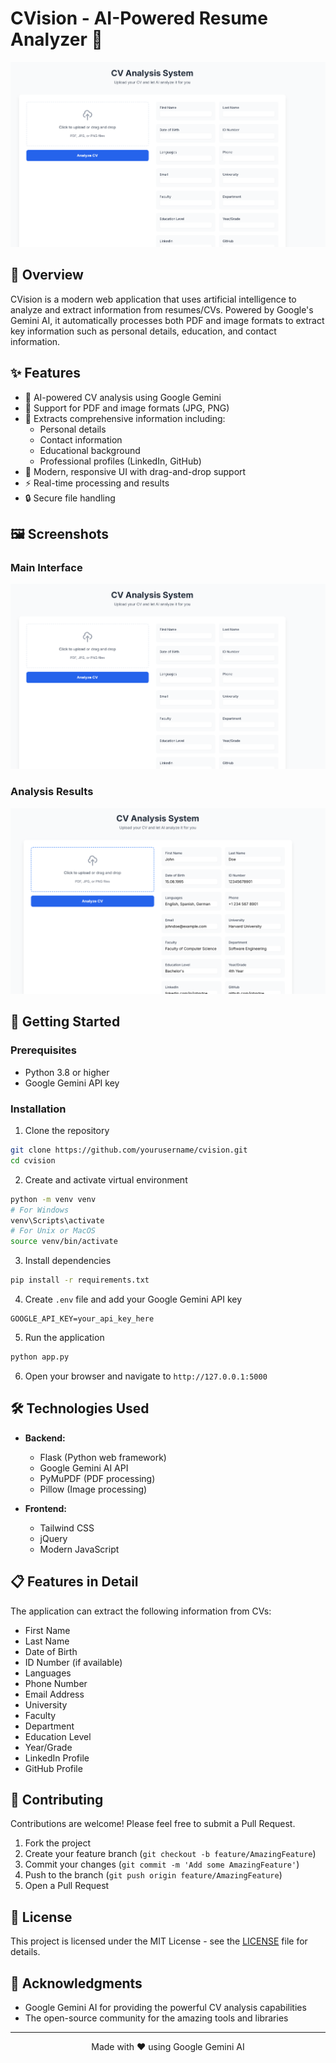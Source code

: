 # CVision - AI-Powered Resume Analyzer 🚀

![CVision Banner](images/image_1.png)

## 🌟 Overview

CVision is a modern web application that uses artificial intelligence to analyze and extract information from resumes/CVs. Powered by Google's Gemini AI, it automatically processes both PDF and image formats to extract key information such as personal details, education, and contact information.

## ✨ Features

- 🤖 AI-powered CV analysis using Google Gemini
- 📄 Support for PDF and image formats (JPG, PNG)
- 🎯 Extracts comprehensive information including:
  - Personal details
  - Contact information
  - Educational background
  - Professional profiles (LinkedIn, GitHub)
- 💫 Modern, responsive UI with drag-and-drop support
- ⚡ Real-time processing and results
- 🔒 Secure file handling

## 🖼️ Screenshots

### Main Interface
![Main Interface](images/image_1.png)

### Analysis Results
![Analysis Results](images/image_2.png)

## 🚀 Getting Started

### Prerequisites

- Python 3.8 or higher
- Google Gemini API key

### Installation

1. Clone the repository
```bash
git clone https://github.com/yourusername/cvision.git
cd cvision
```

2. Create and activate virtual environment
```bash
python -m venv venv
# For Windows
venv\Scripts\activate
# For Unix or MacOS
source venv/bin/activate
```

3. Install dependencies
```bash
pip install -r requirements.txt
```

4. Create `.env` file and add your Google Gemini API key
```env
GOOGLE_API_KEY=your_api_key_here
```

5. Run the application
```bash
python app.py
```

6. Open your browser and navigate to `http://127.0.0.1:5000`

## 🛠️ Technologies Used

- **Backend:**
  - Flask (Python web framework)
  - Google Gemini AI API
  - PyMuPDF (PDF processing)
  - Pillow (Image processing)

- **Frontend:**
  - Tailwind CSS
  - jQuery
  - Modern JavaScript

## 📋 Features in Detail

The application can extract the following information from CVs:
- First Name
- Last Name
- Date of Birth
- ID Number (if available)
- Languages
- Phone Number
- Email Address
- University
- Faculty
- Department
- Education Level
- Year/Grade
- LinkedIn Profile
- GitHub Profile

## 🤝 Contributing

Contributions are welcome! Please feel free to submit a Pull Request.

1. Fork the project
2. Create your feature branch (`git checkout -b feature/AmazingFeature`)
3. Commit your changes (`git commit -m 'Add some AmazingFeature'`)
4. Push to the branch (`git push origin feature/AmazingFeature`)
5. Open a Pull Request

## 📝 License

This project is licensed under the MIT License - see the [LICENSE](LICENSE) file for details.

## 🙏 Acknowledgments

- Google Gemini AI for providing the powerful CV analysis capabilities
- The open-source community for the amazing tools and libraries



---
<p align="center">Made with ❤️ using Google Gemini AI</p> 
